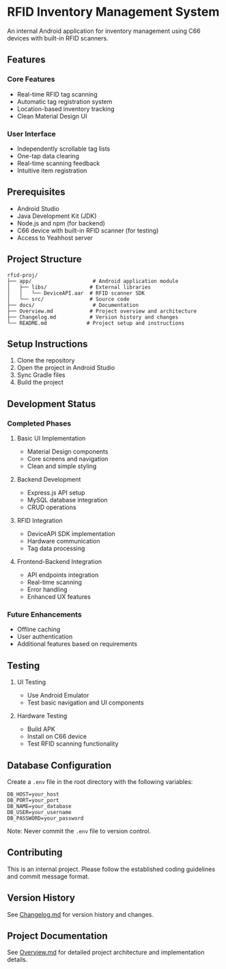 # RFID Inventory Management System

An internal Android application for inventory management using C66 devices with built-in RFID scanners.

## Features

### Core Features
- Real-time RFID tag scanning
- Automatic tag registration system
- Location-based inventory tracking
- Clean Material Design UI

### User Interface
- Independently scrollable tag lists
- One-tap data clearing
- Real-time scanning feedback
- Intuitive item registration

## Prerequisites

- Android Studio
- Java Development Kit (JDK)
- Node.js and npm (for backend)
- C66 device with built-in RFID scanner (for testing)
- Access to Yeahhost server

## Project Structure

```
rfid-proj/
├── app/                    # Android application module
│   ├── libs/              # External libraries
│   │   └── DeviceAPI.aar  # RFID scanner SDK
│   └── src/               # Source code
├── docs/                   # Documentation
├── Overview.md            # Project overview and architecture
├── Changelog.md           # Version history and changes
└── README.md             # Project setup and instructions
```

## Setup Instructions

1. Clone the repository
2. Open the project in Android Studio
3. Sync Gradle files
4. Build the project

## Development Status

### Completed Phases 
1. Basic UI Implementation
   - Material Design components
   - Core screens and navigation
   - Clean and simple styling

2. Backend Development
   - Express.js API setup
   - MySQL database integration
   - CRUD operations

3. RFID Integration
   - DeviceAPI SDK implementation
   - Hardware communication
   - Tag data processing

4. Frontend-Backend Integration
   - API endpoints integration
   - Real-time scanning
   - Error handling
   - Enhanced UX features

### Future Enhancements 
- Offline caching
- User authentication
- Additional features based on requirements

## Testing

1. UI Testing
   - Use Android Emulator
   - Test basic navigation and UI components

2. Hardware Testing
   - Build APK
   - Install on C66 device
   - Test RFID scanning functionality

## Database Configuration

Create a `.env` file in the root directory with the following variables:
```
DB_HOST=your_host
DB_PORT=your_port
DB_NAME=your_database
DB_USER=your_username
DB_PASSWORD=your_password
```

Note: Never commit the `.env` file to version control.

## Contributing

This is an internal project. Please follow the established coding guidelines and commit message format.

## Version History

See [Changelog.md](Changelog.md) for version history and changes.

## Project Documentation

See [Overview.md](Overview.md) for detailed project architecture and implementation details.

